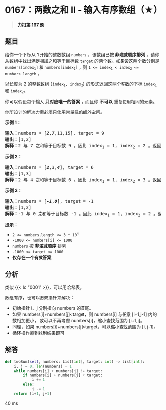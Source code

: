 # 0167：两数之和 II - 输入有序数组（★）


> <u>**[力扣第 167 题](https://leetcode.cn/problems/two-sum-ii-input-array-is-sorted/)**</u>

## 题目

<p>给你一个下标从 <strong>1</strong> 开始的整数数组 <code>numbers</code> ，该数组已按<strong><em> </em>非递减顺序排列  </strong>，请你从数组中找出满足相加之和等于目标数 <code>target</code> 的两个数。如果设这两个数分别是 <code>numbers[index<sub>1</sub>]</code> 和 <code>numbers[index<sub>2</sub>]</code> ，则 <code>1 &lt;= index<sub>1</sub> &lt; index<sub>2</sub> &lt;= numbers.length</code> 。</p>

<p>以长度为 2 的整数数组 <code>[index<sub>1</sub>, index<sub>2</sub>]</code> 的形式返回这两个整数的下标 <code>index<sub>1</sub></code><em> </em>和<em> </em><code>index<sub>2</sub></code>。</p>

<p>你可以假设每个输入 <strong>只对应唯一的答案</strong> ，而且你 <strong>不可以</strong> 重复使用相同的元素。</p>

<p>你所设计的解决方案必须只使用常量级的额外空间。</p>


<p><strong>示例 1：</strong></p>

<pre>
<strong>输入：</strong>numbers = [<strong><em>2</em></strong>,<strong><em>7</em></strong>,11,15], target = 9
<strong>输出：</strong>[1,2]
<strong>解释：</strong>2 与 7 之和等于目标数 9 。因此 index<sub>1</sub> = 1, index<sub>2</sub> = 2 。返回 [1, 2] 。</pre>

<p><strong>示例 2：</strong></p>

<pre>
<strong>输入：</strong>numbers = [<strong><em>2</em></strong>,3,<strong><em>4</em></strong>], target = 6
<strong>输出：</strong>[1,3]
<strong>解释：</strong>2 与 4 之和等于目标数 6 。因此 index<sub>1</sub> = 1, index<sub>2</sub> = 3 。返回 [1, 3] 。</pre>

<p><strong>示例 3：</strong></p>

<pre>
<strong>输入：</strong>numbers = [<strong><em>-1</em></strong>,<strong><em>0</em></strong>], target = -1
<strong>输出：</strong>[1,2]
<strong>解释：</strong>-1 与 0 之和等于目标数 -1 。因此 index<sub>1</sub> = 1, index<sub>2</sub> = 2 。返回 [1, 2] 。
</pre>



<p><strong>提示：</strong></p>

<ul>
<li><code>2 &lt;= numbers.length &lt;= 3 * 10<sup>4</sup></code></li>
<li><code>-1000 &lt;= numbers[i] &lt;= 1000</code></li>
<li><code>numbers</code> 按 <strong>非递减顺序</strong> 排列</li>
<li><code>-1000 &lt;= target &lt;= 1000</code></li>
<li><strong>仅存在一个有效答案</strong></li>
</ul>


## 分析

类似 {{< lc "0001" >}}，可以用哈希表。

数组有序，也可以用双指针来解决：
- 初始指针 i、j 分别指向 numbers 的首尾。
- 如果 numbers[i]+numbers[j]<target，则 numbers[i] 与任意 [i+1,j-1] 内的数相加更小，
故可以不再考虑 numbers[i]，缩小查找范围为 [i+1,j]。
- 同理，如果 numbers[i]+numbers[j]>target，可以缩小查找范围为 [i, j-1]。
- 循环操作直到找到结果即可
 
## 解答

```python
def twoSum(self, numbers: List[int], target: int) -> List[int]:
	i, j = 0, len(numbers) - 1
	while numbers[i] + numbers[j] != target:
		if numbers[i] + numbers[j] < target:
			i += 1
		else:
			j -= 1
	return [i+1, j+1]
```
40 ms


